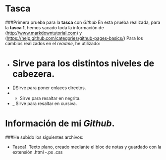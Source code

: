 # Tasca
###Primera prueba para la **tasca** con _Github_
En esta prueba realizada, para la **tasca 1**, hemos sacado toda la información de (http://www.markdowntutorial.com) y (https://help.github.com/categories/github-pages-basics/)
Para los cambios realizados en el _readme_, he utilizado:
- # Sirve para los distintos niveles de cabezera.
- ()Sirve para poner enlaces directos.
- * Sirve para resaltar en negrita.
- _ Sirve para resaltar en cursiva.

# Información de mi _Github_.

###He subido los siguientes archivos:
- Tasca1. Texto plano, creado mediante el bloc de notas y guardado con la extensión .html
-.ps
.css
